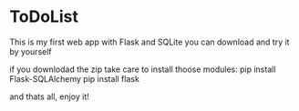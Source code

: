 # ToDoList
This is my first web app with Flask and SQLite
you can download and try it by yourself

if you downlodad the zip take care to install thoose modules: pip install Flask-SQLAlchemy
pip install flask

and thats all, enjoy it!
